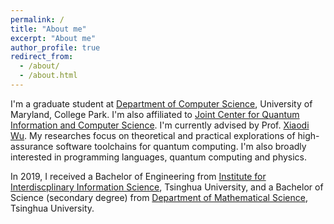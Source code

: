 ```yaml
---
permalink: /
title: "About me"
excerpt: "About me"
author_profile: true
redirect_from: 
  - /about/
  - /about.html
---
```


I'm a graduate student at [Department of Computer Science](https://www.cs.umd.edu/ "UMD CS"), University of Maryland, College Park. I'm also affiliated to [Joint Center for Quantum Information and Computer Science](https://quics.umd.edu/ "QuICS"). I'm currently advised by Prof. [Xiaodi Wu](https://www.cs.umd.edu/~xwu/ "Xiaodi Wu"). My researches focus on theoretical and practical explorations of high-assurance software toolchains for quantum computing. I'm also broadly interested in programming languages, quantum computing and physics.

In 2019, I received a Bachelor of Engineering from [Institute for Interdiscplinary Information Science](https://iiis.tsinghua.edu.cn/en/ "IIIS"), Tsinghua University, and a Bachelor of Science (secondary degree) from [Department of Mathematical Science](https://www.math.tsinghua.edu.cn/ "DMS"), Tsinghua University.
